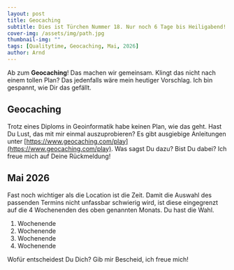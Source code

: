 ```yaml
---
layout: post
title: Geocaching
subtitle: Dies ist Türchen Nummer 18. Nur noch 6 Tage bis Heiligabend!
cover-img: /assets/img/path.jpg
thumbnail-img: ""
tags: [Qualitytime, Geocaching, Mai, 2026]
author: Arnd
---
```


Ab zum **Geocaching**! Das machen wir gemeinsam. Klingt das nicht nach einem tollen Plan? Das jedenfalls wäre mein heutiger Vorschlag. Ich bin gespannt, wie Dir das gefällt.

## Geocaching

Trotz eines Diploms in Geoinformatik habe keinen Plan, wie das geht. Hast Du Lust, das mit mir einmal auszuprobieren? Es gibt ausgiebige Anleitungen unter [https://www.geocaching.com/play](https://www.geocaching.com/play). Was sagst Du dazu? Bist Du dabei? Ich freue mich auf Deine Rückmeldung!

## Mai 2026

Fast noch wichtiger als die Location ist die Zeit. Damit die Auswahl des passenden Termins nicht unfassbar schwierig wird, ist diese eingegrenzt auf die 4 Wochenenden des oben genannten Monats. Du hast die Wahl. 

1. Wochenende 
2. Wochenende
3. Wochenende
4. Wochenende

Wofür entscheidest Du Dich? Gib mir Bescheid, ich freue mich!